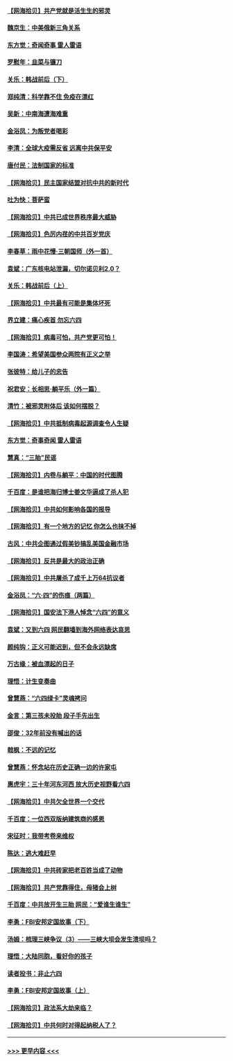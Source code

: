 #### [【网海拾贝】共产党就是活生生的邪灵](../pages/nsc993/n13036627.md?t=06230102) 
#### [魏京生：中美俄新三角关系](../pages/nsc993/n13035986.md?t=06230102) 
#### [东方觉：奇闻奇事 雷人雷语](../pages/nsc993/n13035878.md?t=06230102) 
#### [罗慰年：韭菜与镰刀](../pages/nsc993/n13034374.md?t=06230102) 
#### [关乐：韩战前后（下）](../pages/nsc993/n13034113.md?t=06230102) 
#### [郑纯清：科学靠不住 免疫在漂红](../pages/nsc993/n13034093.md?t=06230102) 
#### [吴新：中南海遭海难重](../pages/nsc993/n13034084.md?t=06230102) 
#### [金浴凤：为叛党者喝彩](../pages/nsc993/n13034058.md?t=06230102) 
#### [李清：全球大疫需反省 远离中共保平安](../pages/nsc993/n13033784.md?t=06230102) 
#### [唐付民：法制国家的标准](../pages/nsc993/n13032944.md?t=06230102) 
#### [【网海拾贝】民主国家结盟对抗中共的新时代](../pages/nsc993/n13031717.md?t=06230102) 
#### [吐为快：菩萨蛮](../pages/nsc993/n13030033.md?t=06230102) 
#### [【网海拾贝】中共已成世界秩序最大威胁](../pages/nsc993/n13028138.md?t=06230102) 
#### [【网海拾贝】色厉内荏的中共百岁党庆](../pages/nsc993/n13025582.md?t=06230102) 
#### [李春草：雨中花慢‧三朝国师（外一首）](../pages/nsc993/n13025567.md?t=06230102) 
#### [袁斌：广东核电站泄漏，切尔诺贝利2.0？](../pages/nsc993/n13025475.md?t=06230102) 
#### [关乐：韩战前后（上）](../pages/nsc993/n13025387.md?t=06230102) 
#### [【网海拾贝】中共最有可能是集体坏死](../pages/nsc993/n13023101.md?t=06230102) 
#### [界立建：痛心疾首 勿忘六四](../pages/nsc993/n13022339.md?t=06230102) 
#### [【网海拾贝】病毒可怕，共产党更可怕！](../pages/nsc993/n13020728.md?t=06230102) 
#### [李国涛：希望美国参众两院有正义之举](../pages/nsc993/n13020674.md?t=06230102) 
#### [张彼特：给儿子的忠告](../pages/nsc993/n13018934.md?t=06230102) 
#### [祝君安：长相思‧躺平乐（外一篇）](../pages/nsc993/n13018923.md?t=06230102) 
#### [清竹：被邪灵附体后 该如何摆脱？](../pages/nsc993/n13018877.md?t=06230102) 
#### [【网海拾贝】中共抵制病毒起源调查令人生疑](../pages/nsc993/n13017785.md?t=06230102) 
#### [东方觉：奇事奇闻 雷人雷语](../pages/nsc993/n13017577.md?t=06230102) 
#### [慧真：“三胎”民谣](../pages/nsc993/n13017394.md?t=06230102) 
#### [【网海拾贝】内卷与躺平：中国的时代图腾](../pages/nsc993/n13016128.md?t=06230102) 
#### [千百度：是谁把海归博士姜文华逼成了杀人犯](../pages/nsc993/n13015218.md?t=06230102) 
#### [【网海拾贝】中共如何影响各国的报导](../pages/nsc993/n13012599.md?t=06230102) 
#### [【网海拾贝】有一个地方的记忆 你怎么也抹不掉](../pages/nsc993/n13009802.md?t=06230102) 
#### [古风：中共企图通过假美钞搞乱美国金融市场](../pages/nsc993/n13009626.md?t=06230102) 
#### [【网海拾贝】反共是最大的政治正确](../pages/nsc993/n13007051.md?t=06230102) 
#### [【网海拾贝】中共屠杀了成千上万64抗议者](../pages/nsc993/n13002713.md?t=06230102) 
#### [金浴凤：“六·四”的伤痕（两篇）](../pages/nsc993/n13001719.md?t=06230102) 
#### [【网海拾贝】国安法下港人悼念“六四”的意义](../pages/nsc993/n13001039.md?t=06230102) 
#### [袁斌：又到六四 网民翻墙到海外网络表达哀思](../pages/nsc993/n13000995.md?t=06230102) 
#### [颜纯钩：正义可能迟到，但不会永远缺席](../pages/nsc993/n13000920.md?t=06230102) 
#### [万古缘：被血漂起的日子](../pages/nsc993/n13000914.md?t=06230102) 
#### [理悟：计生变奏曲](../pages/nsc993/n13000414.md?t=06230102) 
#### [曾慧燕：“六四绿卡”灵魂拷问](../pages/nsc993/n13000277.md?t=06230102) 
#### [金言：第三孩未投胎 段子手先出生](../pages/nsc993/n13000215.md?t=06230102) 
#### [邵俊：32年前没有喊出的话](../pages/nsc993/n13000181.md?t=06230102) 
#### [戟枫：不远的记忆](../pages/nsc993/n13000121.md?t=06230102) 
#### [曾慧燕：怀念站在历史正确一边的许家屯](../pages/nsc993/n13000073.md?t=06230102) 
#### [惠虎宇：三十年河东河西 放大历史视野看六四](../pages/nsc993/n13000018.md?t=06230102) 
#### [【网海拾贝】中共欠全世界一个交代](../pages/nsc993/n12998706.md?t=06230102) 
#### [千百度：一位西双版纳建筑商的感恩](../pages/nsc993/n12998487.md?t=06230102) 
#### [宋征时：我带考卷来维权](../pages/nsc993/n12994088.md?t=06230102) 
#### [陈达：逃大难赶早](../pages/nsc993/n12993569.md?t=06230102) 
#### [【网海拾贝】中共砖家把老百姓当成了动物](../pages/nsc993/n12993483.md?t=06230102) 
#### [【网海拾贝】共产党靠得住，母猪会上树](../pages/nsc993/n12990730.md?t=06230102) 
#### [千百度：中共放开生三胎 网民：“爱谁生谁生”](../pages/nsc993/n12990644.md?t=06230102) 
#### [李勇：FBI安邦定国故事（下）](../pages/nsc993/n12987854.md?t=06230102) 
#### [汤姆：梳理三峡争议（3）——三峡大坝会发生溃坝吗？](../pages/nsc993/n12989806.md?t=06230102) 
#### [理悟：大陆同胞，看好你的孩子](../pages/nsc993/n12989778.md?t=06230102) 
#### [读者投书：非止六四](../pages/nsc993/n12989673.md?t=06230102) 
#### [李勇：FBI安邦定国故事（上）](../pages/nsc993/n12987749.md?t=06230102) 
#### [【网海拾贝】政法系大劫来临？](../pages/nsc993/n12987596.md?t=06230102) 
#### [【网海拾贝】中共何时对得起纳税人了？](../pages/nsc993/n12985578.md?t=06230102) 

----
#### [ >>> 更早内容 <<< ](../indexes/nsc993-earlier.md)
